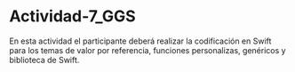 # Actividad-7_GGS
En esta actividad el participante deberá realizar la codificación en Swift para los temas de valor por referencia, funciones personalizas, genéricos y biblioteca de Swift.

